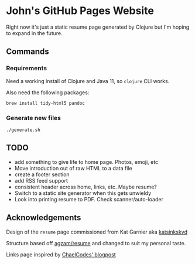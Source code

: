 # John's GitHub Pages Website

Right now it's just a static resume page generated by Clojure but I'm
hoping to expand in the future.


## Commands

### Requirements

Need a working install of Clojure and Java 11, so `clojure` CLI works.

Also need the following packages:

    brew install tidy-html5 pandoc

### Generate new files

    ./generate.sh


## TODO
- add something to give life to home page. Photos, emoji, etc
- Move introduction out of raw HTML to a data file
- create a footer section
- add RSS feed support
- consistent header across home, links, etc. Maybe resume?
- Switch to a static site generator when this gets unwieldy
- Look into printing resume to PDF. Check scanner/auto-loader

## Acknowledgements

Design of the `resume` page commissioned from Kat Garnier aka
[katsinkskyd](https://github.com/katsinskyd)

Structure based off [agzam/resume](https://github.com/agzam/resume)
and changed to suit my personal taste.

Links page inspired by [ChaelCodes' blogpost](https://www.chael.codes/2023/10/04/jekyll-links-page.html)
